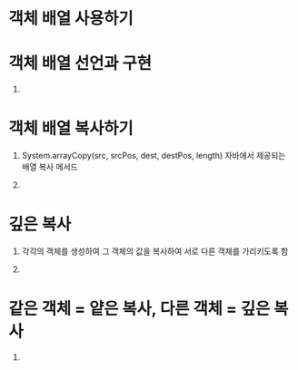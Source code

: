 # 객체 배열 사용하기

# 객체 배열 선언과 구현

1. 

# 객체 배열 복사하기

1. System.arrayCopy(src, srcPos, dest, destPos, length) 자바에서 제공되는 배열 복사 메서드

2. 

# 깊은 복사

1. 각각의 객체를 생성하여 그 객체의 값을 복사하여 서로 다른 객체를 가리키도록 함

2. 

# 같은 객체 = 얕은 복사, 다른 객체 = 깊은 복사

1. 